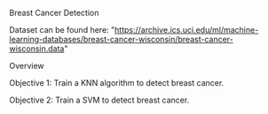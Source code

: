 Breast Cancer Detection

Dataset can be found here: "https://archive.ics.uci.edu/ml/machine-learning-databases/breast-cancer-wisconsin/breast-cancer-wisconsin.data"

Overview

Objective 1: Train a KNN algorithm to detect breast cancer.

Objective 2: Train a SVM to detect breast cancer.
